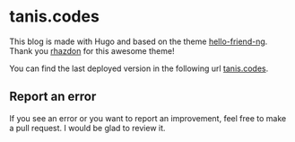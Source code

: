 # tanis.codes

This blog is made with Hugo and based on the theme [hello-friend-ng](https://github.com/rhazdon/hugo-theme-hello-friend-ng). Thank you [rhazdon](https://github.com/rhazdon) for this awesome theme!

You can find the last deployed version in the following url [tanis.codes](tanis.codes).

## Report an error

If you see an error or you want to report an improvement, feel free to make a pull request. I would be glad to review it.